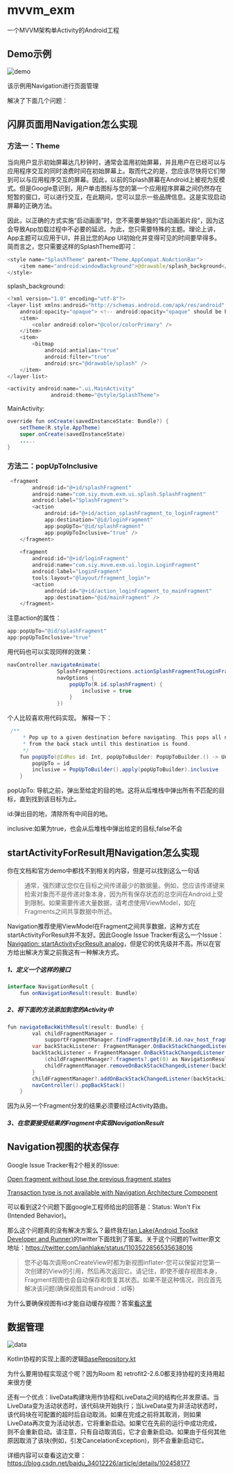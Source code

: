 # mvvm_exm
一个MVVM架构单Activity的Android工程

## Demo示例
![demo](./img/mvvm.gif)

该示例用Navigation进行页面管理

解决了下面几个问题：
## 闪屏页面用Navigation怎么实现
### 方法一：Theme
当向用户显示初始屏幕达几秒钟时，通常会滥用初始屏幕，并且用户在已经可以与应用程序交互的同时浪费时间在初始屏幕上。取而代之的是，您应该尽快将它们带到可以与应用程序交互的屏幕。因此，以前的Splash屏幕在Android上被视为反模式。但是Google意识到，用户单击图标与您的第一个应用程序屏幕之间仍然存在短暂的窗口，可以进行交互，在此期间，您可以显示一些品牌信息。这是实现启动屏幕的正确方法。

因此，以正确的方式实施“启动画面”时，您不需要单独的“启动画面片段”，因为这会导致App加载过程中不必要的延迟。为此，您只需要特殊的主题。理论上讲，App主题可以应用于UI，并且比您的App UI初始化并变得可见的时间要早​​得多。简而言之，您只需要这样的SplashTheme即可：
```java
<style name="SplashTheme" parent="Theme.AppCompat.NoActionBar">
    <item name="android:windowBackground">@drawable/splash_background</item>
</style>
```
splash_background:
```java
<?xml version="1.0" encoding="utf-8"?>
<layer-list xmlns:android="http://schemas.android.com/apk/res/android"
    android:opacity="opaque"> <!-- android:opacity="opaque" should be here -->
    <item>
        <color android:color="@color/colorPrimary" />
    </item>
    <item>
        <bitmap
            android:antialias="true"
            android:filter="true"
            android:src="@drawable/splash" />
    </item>
</layer-list>
```
```java
<activity android:name=".ui.MainActivity"
              android:theme="@style/SplashTheme">
```
MainActivity:
```java
override fun onCreate(savedInstanceState: Bundle?) {
    setTheme(R.style.AppTheme)
    super.onCreate(savedInstanceState)
    .....
}
```
### 方法二：popUpToInclusive
```java
 <fragment
        android:id="@+id/splashFragment"
        android:name="com.siy.mvvm.exm.ui.splash.SplashFragment"
        android:label="SplashFragment">
        <action
            android:id="@+id/action_splashFragment_to_loginFragment"
            app:destination="@id/loginFragment"
            app:popUpTo="@id/splashFragment"
            app:popUpToInclusive="true" />
    </fragment>
 
    <fragment
        android:id="@+id/loginFragment"
        android:name="com.siy.mvvm.exm.ui.login.LoginFragment"
        android:label="LoginFragment"
        tools:layout="@layout/fragment_login">
        <action
            android:id="@+id/action_loginFragment_to_mainFragment"
            app:destination="@id/mainFragment" />
    </fragment>
```
注意action的属性：
```java
app:popUpTo="@id/splashFragment"       
app:popUpToInclusive="true"
```
用代码也可以实现同样的效果：
```java
navController.navigateAnimate(
                SplashFragmentDirections.actionSplashFragmentToLoginFragment(),
                navOptions {
                    popUpTo(R.id.splashFragment) {
                        inclusive = true
                    }
                })
```
个人比较喜欢用代码实现。
解释一下：
```java
 /**
     * Pop up to a given destination before navigating. This pops all non-matching destinations
     * from the back stack until this destination is found.
     */
    fun popUpTo(@IdRes id: Int, popUpToBuilder: PopUpToBuilder.() -> Unit) {
        popUpTo = id
        inclusive = PopUpToBuilder().apply(popUpToBuilder).inclusive
    }
```
popUpTo: 导航之前，弹出至给定的目的地。这将从后堆栈中弹出所有不匹配的目标，直到找到该目标为止。

id:弹出目的地，清除所有中间目的地。

inclusive:如果为true，也会从后堆栈中弹出给定的目标,false不会
## startActivityForResult用Navigation怎么实现
你在文档和官方demo中都找不到相关的内容，但是可以找到这么一句话

> 通常，强烈建议您仅在目标之间传递最少的数据量。例如，您应该传递键来检索对象而不是传递对象本身，因为所有保存状态的总空间在Android上受到限制。如果需要传递大量数据，请考虑使用ViewModel，如在Fragments之间共享数据中所述。

Navigation推荐使用ViewModel在Fragment之间共享数据，这种方式在startActivityForResult并不友好。因此Google Issue Tracker有这么一个Issue：[Navigation: startActivityForResult analog](https://issuetracker.google.com/issues/79672220)，但是它的优先级并不高。所以在官方给出解决方案之前我这有一种解决方式。
##### 1、定义一个这样的接口
```java
interface NavigationResult {
    fun onNavigationResult(result: Bundle)
```
##### 2、将下面的方法添加到您的Activity中
```java
fun navigateBackWithResult(result: Bundle) {
        val childFragmentManager =
            supportFragmentManager.findFragmentById(R.id.nav_host_fragment)?.childFragmentManager
        var backStackListener: FragmentManager.OnBackStackChangedListener by Delegates.notNull()
        backStackListener = FragmentManager.OnBackStackChangedListener {
            (childFragmentManager?.fragments?.get(0) as NavigationResult).onNavigationResult(result)
            childFragmentManager.removeOnBackStackChangedListener(backStackListener)
        }
        childFragmentManager?.addOnBackStackChangedListener(backStackListener)
        navController().popBackStack()
    }
```
因为从另一个Fragment分发的结果必须要经过Activity路由。
##### 3、在您要接受结果的Fragment中实现NavigationResult
## Navigation视图的状态保存
Google Issue Tracker有2个相关的Issue:

[Open fragment without lose the previous fragment states](https://issuetracker.google.com/issues/127932815)

[Transaction type is not available with Navigation Architecture Component](https://issuetracker.google.com/issues/109856764)

可以看到这2个问题下面google工程师给出的回答是：Status: Won't Fix (Intended Behavior)。
 
那么这个问题真的没有解决方案么？最终我在[Ian Lake(Android Toolkit Developer and Runner)](https://twitter.com/ianhlake/)的twitter下面找到了答案。关于这个问题的Twitter原文地址：https://twitter.com/ianhlake/status/1103522856535638016
 
> 您不必每次调用onCreateView时都为新视图inflater-您可以保留对您第一次创建的View的引用，然后再次返回它。请记住，即使不缓存视图本身，Fragment视图也会自动保存和恢复其状态。如果不是这种情况，则应首先解决该问题(确保视图具有android：id等)

为什么要确保视图有id才能自动缓存视图？答案[看这里](http://www.jcodecraeer.com/a/anzhuokaifa/androidkaifa/2015/0512/2870.html)
## 数据管理
![data](https://developer.android.google.cn/topic/libraries/architecture/images/network-bound-resource.png)

Kotlin协程的实现上面的逻辑[BaseRepository.kt](https://github.com/Siy-Wu/mvvm_exm/blob/master/app/src/main/java/com/siy/mvvm/exm/base/repository/BaseRepository.kt)

为什么要用协程实现这个呢？因为Room 和 retrofit2-2.6.0都支持协程的支持用起来很方便

还有一个优点：liveData构建块用作协程和LiveData之间的结构化并发原语。当LiveData变为活动状态时，该代码块开始执行；当LiveData变为非活动状态时，该代码块在可配置的超时后自动取消。如果在完成之前将其取消，则如果LiveData再次变为活动状态，它将重新启动。如果它在先前的运行中成功完成，则不会重新启动。请注意，只有自动取消后，它才会重新启动。如果由于任何其他原因取消了该块(例如，引发CancelationException)，则不会重新启动它。

详细内容可以查看这边文章：https://blog.csdn.net/baidu_34012226/article/details/102458177
